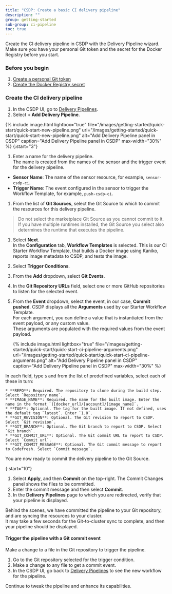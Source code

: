 ```yaml
---
title: "CSDP: Create a basic CI delivery pipeline"
description: ""
group: getting-started
sub-group: ci-pipeline
toc: true
---
```


Create the CI delivery pipeline in CSDP with the Delivery Pipeline wizard. Make sure you have your personal Git token and the secret for the Docker Registry before you start.  

### Before you begin
1. [Create a personal Git token]({{site.baseurl}}/docs/getting-started/quick-start/create-ci-pipeline#/#create-a-personal-access-token-pat)
1. [Create the Docker Registry secret]({{site.baseurl}}/docs/getting-started/quick-start/create-ci-pipeline/#create-docker-regsitry-secret)

### Create the CI delivery pipeline

1. In the CSDP UI, go to [Delivery Pipelines]((https://g.codefresh.io/2.0/pipelines){:target="\_blank"}).
1. Select **+ Add Delivery Pipeline**.

  {% include 
   image.html 
   lightbox="true" 
   file="/images/getting-started/quick-start/quick-start-new-pipeline.png" 
   url="/images/getting-started/quick-start/quick-start-new-pipeline.png" 
   alt="Add Delivery Pipeline panel in CSDP" 
   caption="Add Delivery Pipeline panel in CSDP"
   max-width="30%" 
   %}
{:start="3"}
1. Enter a name for the delivery pipeline.  
  The name is created from the names of the sensor and the trigger event for the delivery pipeline.   
  * **Sensor Name**: The name of the sensor resource, for example, `sensor-csdp-ci`.
  * **Trigger Name**: The event configured in the sensor to trigger the Workflow Template, for example, `push-csdp-ci`.
1. From the list of **Git Sources**, select the Git Source to which to commit the resources for this delivery pipeline.  
  > Do not select the marketplace Git Source as you cannot commit to it.   
    If you have multiple runtimes installed, the Git Source you select also determines the runtime that executes the pipeline.
1. Select **Next**.  
  In the **Configuration** tab, **Workflow Templates** is selected. This is our CI Starter Workflow Template, that builds a Docker image using Kaniko, reports image metadata to CSDP, and tests the image.
1. Select **Trigger Conditions**. 
1. From the **Add** dropdown, select **Git Events**.
1. In the **Git Repository URLs** field, select one or more GitHub repositories to listen for the selected event. 
1. From the **Event** dropdown, select the event, in our case, **Commit pushed**.
  CSDP displays all the **Arguments** used by our Starter Workflow Template.    
  For each argument, you can define a value that is instantiated from the event payload, or any custom value.  
  These arguments are populated with the required values from the event payload.  
   
    {% include 
   image.html 
   lightbox="true" 
   file="/images/getting-started/quick-start/quick-start-ci-pipeline-arguments.png" 
   url="/images/getting-started/quick-start/quick-start-ci-pipeline-arguments.png" 
   alt="Add Delivery Pipeline panel in CSDP" 
   caption="Add Delivery Pipeline panel in CSDP"
   max-width="30%" 
   %}
     
  In each field, type `$` and from the list of predefined variables, select each of these in turn:  

    * **REPO**: Required. The repository to clone during the build step. Select `Repository name`.
    * **IMAGE_NAME**: Required. The name for the built image. Enter the name in the format `([docker_url]/[account]/[image_name]`.
    * **TAG**: Optional. The tag for the built image. If not defined, uses the default tag `latest`. Enter `1.0`.
    * **GIT_REVISION**: Optional. The Git revision to report to CSDP. Select `Git revision`.
    * **GIT_BRANCH**: Optional. The Git branch to report to CSDP. Select `Git branch`.
    * **GIT_COMMIT_URL**: Optional. The Git commit URL to report to CSDP. Select `Commit url`.
    * **GIT_COMMIT_MESSAGE**: Optional. The Git commit message to report to Codefresh. Select `Commit message`.  
  You are now ready to commit the delivery pipeline to the Git Source.  

{:start="10"}
1. Select **Apply**, and then **Commit** on the top-right.
  The Commit Changes panel shows the files to be committed.
1. Enter the commit message and then select **Commit**.
1. In the **Delivery Pipelines** page to which you are redirected, verify that your pipeline is displayed. 

  Behind the scenes, we have committed the pipeline to your Git repository, and are syncing the resources to your cluster.  
  It may take a few seconds for the Git-to-cluster sync to complete, and then your pipeline should be displayed.

#### Trigger the pipeline with a Git commit event
Make a change to a file in the Git repository to trigger the pipeline.

1. Go to the Git repository selected for the trigger condition.
1. Make a change to any file to get a commit event.
1. In the CSDP UI, go back to [Delivery Pipelines]((https://g.codefresh.io/2.0/pipelines){:target="\_blank"}) to see the new workflow for the pipeline.  

Continue to tweak the pipeline and enhance its capabilities. 

